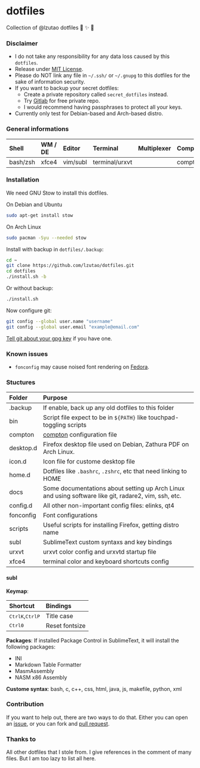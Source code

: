 # dotfiles
Collection of @lzutao dotfiles :lollipop: :sparkles: :gift:

### Disclaimer

- I do not take any responsibility for any data loss caused by this `dotfiles`.
- Release under [MIT License][license].
- Please do NOT link any file in `~/.ssh/` or `~/.gnupg` to this dotfiles for the sake of information security.
- If you want to backup your secret dotfiles:
  - Create a private repository called `secret_dotfiles` instead.
  - Try [Gitlab][gitlab] for free private repo.
  - I would recommend having passphrases to protect all your keys.
- Currently only test for Debian-based and Arch-based distro.

### General informations

| Shell    | WM / DE | Editor   | Terminal       | Multiplexer | Compositor | Audio      | Monitor | Mail        | IRC |
|:---------|:--------|:---------|:---------------|:------------|:-----------|:-----------|:--------|:------------|:----|
| bash/zsh | xfce4   | vim/subl | terminal/urxvt |             | compton    | pulseaudio | custom  | thunderbird |     |

### Installation

We need GNU Stow to install this dotfiles.

On Debian and Ubuntu
```bash
sudo apt-get install stow
```

On Arch Linux
```bash
sudo pacman -Syu --needed stow
```

Install with backup in `dotfiles/.backup`:
```bash
cd ~
git clone https://github.com/lzutao/dotfiles.git
cd dotfiles
./install.sh -b
```

Or without backup:
```bash
./install.sh
```

Now configure git:
```bash
git config --global user.name "username"
git config --global user.email "example@email.com"
```

[Tell git about your gpg key][gpg_key] if you have one.

### Known issues

- `fonconfig` may cause noised font rendering on [Fedora][Fedora].

### Stuctures

| Folder    | Purpose                                                                                              |
|:----------|:-----------------------------------------------------------------------------------------------------|
| .backup   | If enable, back up any old dotfiles to this folder                                                   |
| bin       | Script file expect to be in `${PATH}` like touchpad-toggling scripts                                 |
| compton   | [compton][compton] configuration file                                                                |
| desktop.d | Firefox desktop file used on Debian, Zathura PDF on Arch Linux.                                      |
| icon.d    | Icon file for custome desktop file                                                                   |
| home.d    | Dotfiles like `.bashrc`, `.zshrc`, etc that need linking to HOME                                     |
| docs      | Some documentations about setting up Arch Linux and using software like git, radare2, vim, ssh, etc. |
| config.d  | All other non-important config files: elinks, qt4                                                    |
| fonconfig | Font configurations                                                                                  |
| scripts   | Useful scripts for installing Firefox, getting distro name                                           |
| subl      | SublimeText custom syntaxs and key bindings                                                          |
| urxvt     | urxvt color config and urxvtd startup file                                                           |
| xfce4     | terminal color and keyboard shortcuts config                                                         |

#### subl

**Keymap**:

| Shortcut                                                | Bindings       |
|:--------------------------------------------------------|:---------------|
| <kbd>Ctrl</kbd><kbd>K</kbd>,<kbd>Ctrl</kbd><kbd>P</kbd> | Title case     |
| <kbd>Ctrl</kbd><kbd>0</kbd>                             | Reset fontsize |

**Packages**: If installed Package Control in SublimeText, it will install the following packages:
- INI
- Markdown Table Formatter
- MasmAssembly
- NASM x86 Assembly

**Custome syntax**: bash, c, c++, css, html, java, js, makefile, python, xml

### Contribution

If you want to help out, there are two ways to do that. Either you can open an [issue][issue], or you can fork and [pull request][pull].

### Thanks to

All other dotfiles that I stole from. I give references in the comment of many files. But I am too lazy to list all here.

[Fedora]:https://getfedora.org
[license]: LICENSE
[issue]: https://github.com/lzutao/dotfiles/issues
[pull]: https://github.com/lzutao/dotfiles/pulls
[gitlab]: https://gitlab.com/
[compton]: https://wiki.archlinux.org/index.php/Compton
[gpg_key]: https://help.github.com/articles/telling-git-about-your-gpg-key/
